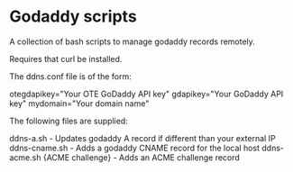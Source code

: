 # Godaddy scripts

A collection of bash scripts to manage godaddy records remotely.

Requires that curl be installed.

The ddns.conf file is of the form:

otegdapikey="Your OTE GoDaddy API key"
gdapikey="Your GoDaddy API key"
mydomain="Your domain name"

The following files are supplied:

ddns-a.sh - Updates godaddy A record if different than your external IP
ddns-cname.sh - Adds a godaddy CNAME record for the local host
ddns-acme.sh {ACME challenge} - Adds an ACME challenge record
